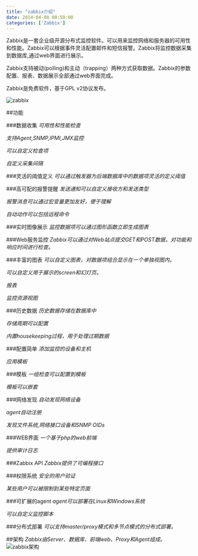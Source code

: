 ```yaml
---
title: "zabbix介绍"
date: 2014-04-08 08:59:00
categories: ['Zabbix']
---
```

Zabbix是一套企业级开源分布式监控软件。可以用来监控网络和服务器的可用性和性能。Zabbix可以根据事件灵活配置邮件和短信报警。Zabbix将监控数据采集到数据库,通过web界面进行展示。

Zabbix支持被动(polling)和主动（trapping）两种方式获取数据。Zabbix的参数配置、报表、数据展示全部通过web界面完成。

Zabbix是免费软件，基于GPL v2协议发布。

![zabbix](https://farm3.staticflickr.com/2822/13770962555_01b2f89e34_z.jpg)

<!--more-->

##功能

###数据收集
*可用性和性能检查*

*支持Agent,SNMP,IPMI,JMX监控*

*可以自定义检查项*

*自定义采集间隔*

###灵活的阈值定义
*可以通过触发器为后端数据库中的数据项灵活的定义阈值*

###高可配的报警提醒
*发送通知可以自定义接收方和发送类型*

*报警消息可以通过宏变量更加友好，便于理解*

*自动动作可以包括远程命令*

###实时图像展示
*监控数据项可以通过图形函数立即生成图表*

###Web服务监控
*Zabbix可以通过对Web站点提交GET和POST数据，对功能和响应时间进行检查。*

###丰富的图表
*可以自定义图表，对数据项组合显示在一个单独视图内。*

*可以自定义用于展示的screen和幻灯页。*

*报表*

*监控资源视图*

###历史数据
*历史数据存储在数据库中*

*存储周期可以配置*

*内置housekeeping过程，用于处理过期数据*

###配置简单
*添加监控的设备和主机*

*应用模板*

###模板
*一组检查可以配置到模板*

*模板可以嵌套*

###网络发现
*自动发现网络设备*

*agent自动注册*

*发现文件系统,网络接口设备和SNMP OIDs*

###WEB界面
*一个基于php的web前端*

*提供审计日志*

###Zabbix API
*Zabbix提供了可编程接口*

###权限系统
*安全的用户验证*

*某些用户可以被限制到某些特定页面*

###可扩展的agent
*agent可以部署在Linux和Windows系统*

*可以自定义监控脚本*

###分布式部署
*可以支持master/proxy模式和多节点模式的分布式部署。*

##架构
*Zabbix由Server、数据库、前端web、Proxy和Agent组成。*
![zabbix架构](https://farm6.staticflickr.com/5012/13770962905_16948767c7_z.jpg)

